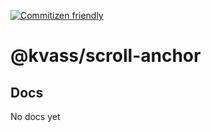 [![Commitizen friendly](https://img.shields.io/badge/commitizen-friendly-brightgreen.svg)](http://commitizen.github.io/cz-cli/)

# @kvass/scroll-anchor

## Docs

No docs yet
